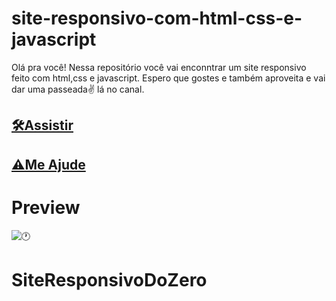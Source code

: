 # site-responsivo-com-html-css-e-javascript

Olá pra você! Nessa repositório você vai enconntrar um site responsivo feito com html,css e javascript. Espero que gostes e também aproveita e vai dar uma passeada✌ lá no canal.

## [🛠Assistir](https://www.youtube.com/watch?v=7-orzsht98k)
## [⚠Me Ajude](https://www.youtube.com/channel/UCxKIsX5OXyyNWVmomuDc-LA?sub_confirmation=1)
# Preview
![🕐](/img1.png)
# SiteResponsivoDoZero
